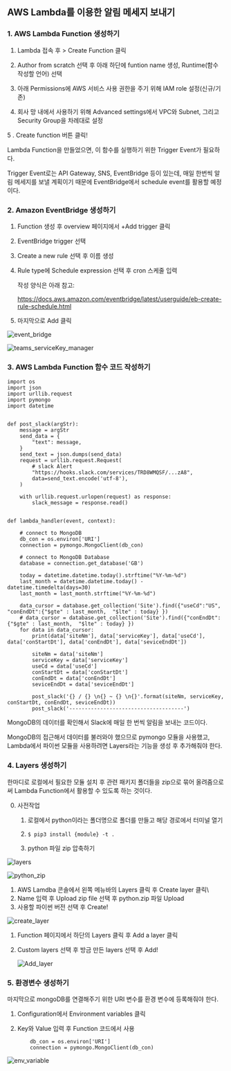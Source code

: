 ## AWS Lambda를 이용한 알림 메세지 보내기



### 1. AWS Lambda Function 생성하기 

1. Lambda 접속 후 > Create Function 클릭
2. Author from scratch 선택 후 아래 하단에 funtion name 생성, Runtime(함수 작성할 언어) 선택

3. 아래 Permissions에 AWS 서비스 사용 권한을 주기 위해 IAM role 설정(신규/기존)

4. 회사 망 내에서 사용하기 위해 Advanced settings에서 VPC와 Subnet, 그리고 Security Group을 차례대로 설정

5 . Create function 버튼 클릭!



Lambda Function을 만들었으면, 이 함수를 실행하기 위한 Trigger Event가 필요하다.

Trigger Event로는 API Gateway, SNS, EventBridge 등이 있는데, 매일 한번씩 알림 메세지를 보낼 계획이기 때문에 EventBridge에서 schedule event를 활용할 예정이다.



### 2. Amazon EventBridge 생성하기

1. Function 생성 후 overview 페이지에서 +Add trigger 클릭

2. EventBridge trigger 선택

3. Create a new rule 선택 후 이름 생성

4. Rule type에 Schedule expression 선택 후 cron 스케줄 입력

   작성 양식은 아래 참고:

   https://docs.aws.amazon.com/eventbridge/latest/userguide/eb-create-rule-schedule.html

5. 마지막으로 Add 클릭



![event_bridge](imgs/event_bridge.png)

![teams_serviceKey_manager](imgs/teams_serviceKey_manager.png)



### 3. AWS Lambda Function 함수 코드 작성하기

```
import os
import json
import urllib.request
import pymongo
import datetime


def post_slack(argStr):
    message = argStr
    send_data = {
        "text": message,
    }
    send_text = json.dumps(send_data)
    request = urllib.request.Request(
        # slack Alert
        "https://hooks.slack.com/services/TRD8WMQSF/...zA8", 
        data=send_text.encode('utf-8'), 
    )

    with urllib.request.urlopen(request) as response:
        slack_message = response.read()


def lambda_handler(event, context):
    
    # connect to MongoDB
    db_con = os.environ['URI']
    connection = pymongo.MongoClient(db_con)
    
    # connect to MongoDB Database
    database = connection.get_database('GB')
    
    today = datetime.datetime.today().strftime("%Y-%m-%d")
    last_month = datetime.datetime.today() - datetime.timedelta(days=30)
    last_month = last_month.strftime("%Y-%m-%d")
    
    data_cursor = database.get_collection('Site').find({"useCd":"US", "conEndDt":{"$gte" : last_month,  "$lte" : today} })
    # data_cursor = database.get_collection('Site').find({"conEndDt":{"$gte" : last_month,  "$lte" : today} })
    for data in data_cursor:
        print(data['siteNm'], data['serviceKey'], data['useCd'], data['conStartDt'], data['conEndDt'], data['seviceEndDt']) 
        
        siteNm = data['siteNm']
        serviceKey = data['serviceKey']
        useCd = data['useCd']
        conStartDt = data['conStartDt']
        conEndDt = data['conEndDt']
        seviceEndDt = data['seviceEndDt']
        
        post_slack('{} / {} \n{} ~ {} \n{}'.format(siteNm, serviceKey, conStartDt, conEndDt, seviceEndDt))
        post_slack('-------------------------------------')

```


MongoDB의 데이터를 확인해서 Slack에 매일 한 번씩 알림을 보내는 코드이다.

MongoDB의 접근해서 데이터를 불러와야 했으므로 pymongo 모듈을 사용했고, Lambda에서 파이썬 모듈을 사용하려면 Layers라는 기능을 생성 후 추가해줘야 한다.



### 4. Layers 생성하기

한마디로 로컬에서 필요한 모듈 설치 후 관련 패키지 폴더들을 zip으로 묶어 올려줌으로써 Lambda Function에서 활용할 수 있도록 하는 것이다.



0. 사전작업
   1. 로컬에서 python이라는 폴더명으로 폴더를 만들고 해당 경로에서 터미널 열기

   2. ```
      $ pip3 install {module} -t .
      ```

   3. python 파일 zip 압축하기

![layers](imgs/layers.png)

![python_zip](imgs/python_zip.png)

1. AWS Lamdba 콘솔에서 왼쪽 메뉴바의 Layers 클릭 후 Create layer 클릭\
2.  Name 입력 후 Upload zip file 선택 후 python.zip 파일 Upload
3. 사용할 파이썬 버전 선택 후 Create!



![create_layer](imgs/create_layer.png)



1. Function 페이지에서 하단의 Layers 클릭 후  Add a layer 클릭

2. Custom layers 선택 후 방금 만든 layers 선택 후 Add!

   ![Add_layer](imgs/Add_layer.png)



### 5. 환경변수 생성하기

마지막으로 mongoDB를 연결해주기 위한 URI 변수를 환경 변수에 등록해줘야 한다.

1. Configuration에서 Environment variables 클릭

2. Key와 Value 입력 후 Function 코드에서 사용

   ```
       db_con = os.environ['URI']
       connection = pymongo.MongoClient(db_con)
   ```

![env_variable](imgs/env_variable.png)

